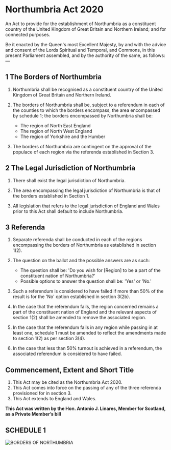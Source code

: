 # Northumbria Act 2020

An Act to provide for the establishment of Northumbria as a constituent country of the United Kingdom of Great Britain and Northern Ireland; and for connected purposes.

Be it enacted by the Queen's most Excellent Majesty, by and with the advice and consent of the Lords Spiritual and Temporal, and Commons, in this present Parliament assembled, and by the authority of the same, as follows:—

## 1 The Borders of Northumbria

1. Northumbria shall be recognised as a constituent country of the United Kingdom of Great Britain and Northern Ireland.

2. The borders of Northumbria shall be, subject to a referendum in each of the counties to which the borders encompass, the area encompassed by schedule 1; the borders encompassed by Northumbria shall be:
    * The region of North East England
    * The region of North West England
    * The region of Yorkshire and the Humber

3. The borders of Northumbria are contingent on the approval of the populace of each region via the referenda established in Section 3.

## 2 The Legal Jurisdiction of Northumbria

1. There shall exist the legal jurisdiction of Northumbria.

2. The area encompassing the legal jurisdiction of Northumbria is that of the borders established in Section 1.

3. All legislation that refers to the legal jurisdiction of England and Wales prior to this Act shall default to include Northumbria.

## 3 Referenda

1. Separate referenda shall be conducted in each of the regions encompassing the borders of Northumbria as established in section 1(2).

2. The question on the ballot and the possible answers are as such:
    * The question shall be: 'Do you wish for [Region] to be a part of the constituent nation of Northumbria?'
    * Possible options to answer the question shall be: 'Yes' or 'No.'

3. Such a referendum is considered to have failed if more than 50% of the result is for the 'No' option established in section 3(2b).

4. In the case that the referendum fails, the region concerned remains a part of the constituent nation of England and the relevant aspects of section 1(2) shall be amended to remove the associated region.

5. In the case that the referendum fails in any region while passing in at least one, schedule 1 must be amended to reflect the amendments made to section 1(2) as per section 3(4).

6. In the case that less than 50% turnout is achieved in a referendum, the associated referendum is considered to have failed.

## Commencement, Extent and Short Title

1. This Act may be cited as the Northumbria Act 2020.
2. This Act comes into force on the passing of any of the three referenda provisioned for in section 3.
3. This Act extends to England and Wales.

**This Act was written by the Hon. Antonio J. Linares, Member for Scotland, as a Private Member’s bill**

## SCHEDULE 1

![BORDERS OF NORTHUMBRIA](https://upload.wikimedia.org/wikipedia/commons/thumb/2/2a/Northern_England.svg/800px-Northern_England.svg.png)
